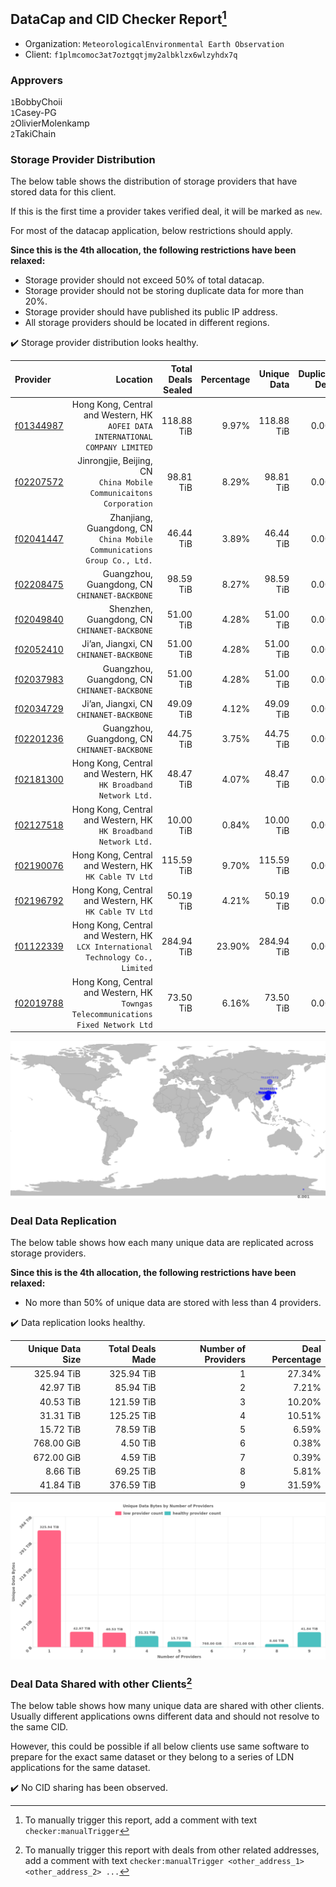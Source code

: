 ## DataCap and CID Checker Report[^1]
 - Organization: `MeteorologicalEnvironmental Earth Observation`
 - Client: `f1plmcomoc3at7oztgqtjmy2albklzx6wlzyhdx7q`
### Approvers
`1`BobbyChoii<br/>`1`Casey-PG<br/>`2`OlivierMolenkamp<br/>`2`TakiChain

### Storage Provider Distribution
The below table shows the distribution of storage providers that have stored data for this client.

If this is the first time a provider takes verified deal, it will be marked as `new`.

For most of the datacap application, below restrictions should apply.

**Since this is the 4th allocation, the following restrictions have been relaxed:**
 - Storage provider should not exceed 50% of total datacap.
 - Storage provider should not be storing duplicate data for more than 20%.
 - Storage provider should have published its public IP address.
 - All storage providers should be located in different regions.

✔️ Storage provider distribution looks healthy.

| Provider                                              |                                                                              Location | Total Deals Sealed | Percentage | Unique Data | Duplicate Deals |
| :---------------------------------------------------- | ------------------------------------------------------------------------------------: | -----------------: | ---------: | ----------: | --------------: |
| [f01344987](https://filfox.info/en/address/f01344987) |     Hong Kong, Central and Western, HK<br/>`AOFEI DATA INTERNATIONAL COMPANY LIMITED` |         118.88 TiB |      9.97% |  118.88 TiB |           0.00% |
| [f02207572](https://filfox.info/en/address/f02207572) |                 Jinrongjie, Beijing, CN<br/>`China Mobile Communicaitons Corporation` |          98.81 TiB |      8.29% |   98.81 TiB |           0.00% |
| [f02041447](https://filfox.info/en/address/f02041447) |            Zhanjiang, Guangdong, CN<br/>`China Mobile Communications Group Co., Ltd.` |          46.44 TiB |      3.89% |   46.44 TiB |           0.00% |
| [f02208475](https://filfox.info/en/address/f02208475) |                                      Guangzhou, Guangdong, CN<br/>`CHINANET-BACKBONE` |          98.59 TiB |      8.27% |   98.59 TiB |           0.00% |
| [f02049840](https://filfox.info/en/address/f02049840) |                                       Shenzhen, Guangdong, CN<br/>`CHINANET-BACKBONE` |          51.00 TiB |      4.28% |   51.00 TiB |           0.00% |
| [f02052410](https://filfox.info/en/address/f02052410) |                                            Ji’an, Jiangxi, CN<br/>`CHINANET-BACKBONE` |          51.00 TiB |      4.28% |   51.00 TiB |           0.00% |
| [f02037983](https://filfox.info/en/address/f02037983) |                                      Guangzhou, Guangdong, CN<br/>`CHINANET-BACKBONE` |          51.00 TiB |      4.28% |   51.00 TiB |           0.00% |
| [f02034729](https://filfox.info/en/address/f02034729) |                                            Ji’an, Jiangxi, CN<br/>`CHINANET-BACKBONE` |          49.09 TiB |      4.12% |   49.09 TiB |           0.00% |
| [f02201236](https://filfox.info/en/address/f02201236) |                                      Guangzhou, Guangdong, CN<br/>`CHINANET-BACKBONE` |          44.75 TiB |      3.75% |   44.75 TiB |           0.00% |
| [f02181300](https://filfox.info/en/address/f02181300) |                    Hong Kong, Central and Western, HK<br/>`HK Broadband Network Ltd.` |          48.47 TiB |      4.07% |   48.47 TiB |           0.00% |
| [f02127518](https://filfox.info/en/address/f02127518) |                    Hong Kong, Central and Western, HK<br/>`HK Broadband Network Ltd.` |          10.00 TiB |      0.84% |   10.00 TiB |           0.00% |
| [f02190076](https://filfox.info/en/address/f02190076) |                              Hong Kong, Central and Western, HK<br/>`HK Cable TV Ltd` |         115.59 TiB |      9.70% |  115.59 TiB |           0.00% |
| [f02196792](https://filfox.info/en/address/f02196792) |                              Hong Kong, Central and Western, HK<br/>`HK Cable TV Ltd` |          50.19 TiB |      4.21% |   50.19 TiB |           0.00% |
| [f01122339](https://filfox.info/en/address/f01122339) |    Hong Kong, Central and Western, HK<br/>`LCX International Technology Co., Limited` |         284.94 TiB |     23.90% |  284.94 TiB |           0.00% |
| [f02019788](https://filfox.info/en/address/f02019788) | Hong Kong, Central and Western, HK<br/>`Towngas Telecommunications Fixed Network Ltd` |          73.50 TiB |      6.16% |   73.50 TiB |           0.00% |

<img src="https://raw.githubusercontent.com/data-preservation-programs/filplus-checker-assets/main/filecoin-project/filecoin-plus-large-datasets/issues/1802/1686278168234.png"/>

### Deal Data Replication
The below table shows how each many unique data are replicated across storage providers.


**Since this is the 4th allocation, the following restrictions have been relaxed:**
- No more than 50% of unique data are stored with less than 4 providers.

✔️ Data replication looks healthy.

| Unique Data Size | Total Deals Made | Number of Providers | Deal Percentage |
| ---------------: | ---------------: | ------------------: | --------------: |
|       325.94 TiB |       325.94 TiB |                   1 |          27.34% |
|        42.97 TiB |        85.94 TiB |                   2 |           7.21% |
|        40.53 TiB |       121.59 TiB |                   3 |          10.20% |
|        31.31 TiB |       125.25 TiB |                   4 |          10.51% |
|        15.72 TiB |        78.59 TiB |                   5 |           6.59% |
|       768.00 GiB |         4.50 TiB |                   6 |           0.38% |
|       672.00 GiB |         4.59 TiB |                   7 |           0.39% |
|         8.66 TiB |        69.25 TiB |                   8 |           5.81% |
|        41.84 TiB |       376.59 TiB |                   9 |          31.59% |

<img src="https://raw.githubusercontent.com/data-preservation-programs/filplus-checker-assets/main/filecoin-project/filecoin-plus-large-datasets/issues/1802/1686278168836.png"/>

### Deal Data Shared with other Clients[^3]
The below table shows how many unique data are shared with other clients.
Usually different applications owns different data and should not resolve to the same CID.

However, this could be possible if all below clients use same software to prepare for the exact same dataset or they belong to a series of LDN applications for the same dataset.

✔️ No CID sharing has been observed.

[^1]: To manually trigger this report, add a comment with text `checker:manualTrigger`

[^2]: Deals from those addresses are combined into this report as they are specified with `checker:manualTrigger`

[^3]: To manually trigger this report with deals from other related addresses, add a comment with text `checker:manualTrigger <other_address_1> <other_address_2> ...`
